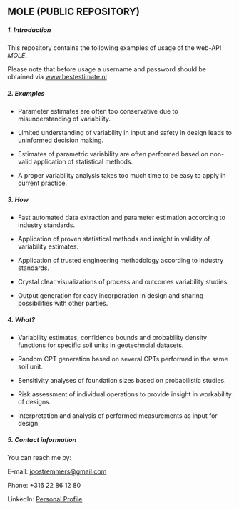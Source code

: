 ## MOLE (PUBLIC REPOSITORY)

##### 1. Introduction

This repository contains the following examples of usage of the web-API *MOLE*.

Please note that before usage a username and password should be obtained via www.bestestimate.nl

##### 2. Examples

* Parameter estimates are often too conservative due to misunderstanding of variability.

* Limited understanding of variability in input and safety in design leads to uninformed decision making.

* Estimates of parametric variability are often performed based on non-valid application of statistical methods.

* A proper variability analysis takes too much time to be easy to apply in current practice.

##### 3. How

* Fast automated data extraction and parameter estimation according to industry standards.

* Application of proven statistical methods and insight in validity of variability estimates.

* Application of trusted engineering methodology according to industry standards.

* Crystal clear visualizations of process and outcomes variability studies.

* Output generation for easy incorporation in design and sharing possibilities with other parties.

##### 4. What?

* Variability estimates, confidence bounds and probability density functions for specific soil units in geotechncial datasets.

* Random CPT generation based on several CPTs performed in the same soil unit.

* Sensitivity analyses of foundation sizes based on probabilistic studies.

* Risk assessment of individual operations to provide insight in workability of designs.

* Interpretation and analysis of performed measurements as input for design.

##### 5. Contact information

You can reach me by:

E-mail: joostremmers@gmail.com

Phone: +316 22 86 12 80

LinkedIn: [Personal Profile](https://www.linkedin.com/in/joost-remmers-b1457761/)
